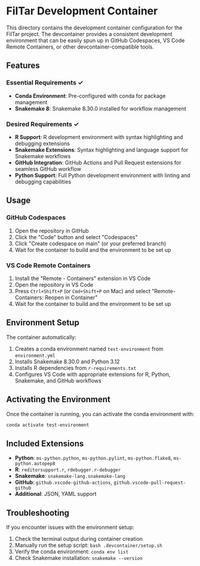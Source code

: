 # FilTar Development Container

This directory contains the development container configuration for the FilTar project. The devcontainer provides a consistent development environment that can be easily spun up in GitHub Codespaces, VS Code Remote Containers, or other devcontainer-compatible tools.

## Features

### Essential Requirements ✓
- **Conda Environment**: Pre-configured with conda for package management
- **Snakemake 8**: Snakemake 8.30.0 installed for workflow management

### Desired Requirements ✓
- **R Support**: R development environment with syntax highlighting and debugging extensions
- **Snakemake Extensions**: Syntax highlighting and language support for Snakemake workflows
- **GitHub Integration**: GitHub Actions and Pull Request extensions for seamless GitHub workflow
- **Python Support**: Full Python development environment with linting and debugging capabilities

## Usage

### GitHub Codespaces
1. Open the repository in GitHub
2. Click the "Code" button and select "Codespaces"
3. Click "Create codespace on main" (or your preferred branch)
4. Wait for the container to build and the environment to be set up

### VS Code Remote Containers
1. Install the "Remote - Containers" extension in VS Code
2. Open the repository in VS Code
3. Press `Ctrl+Shift+P` (or `Cmd+Shift+P` on Mac) and select "Remote-Containers: Reopen in Container"
4. Wait for the container to build and the environment to be set up

## Environment Setup

The container automatically:
1. Creates a conda environment named `test-environment` from `environment.yml`
2. Installs Snakemake 8.30.0 and Python 3.12
3. Installs R dependencies from `r-requirements.txt`
4. Configures VS Code with appropriate extensions for R, Python, Snakemake, and GitHub workflows

## Activating the Environment

Once the container is running, you can activate the conda environment with:
```bash
conda activate test-environment
```

## Included Extensions

- **Python**: `ms-python.python`, `ms-python.pylint`, `ms-python.flake8`, `ms-python.autopep8`
- **R**: `reditorsupport.r`, `rdebugger.r-debugger`
- **Snakemake**: `snakemake-lang.snakemake-lang`
- **GitHub**: `github.vscode-github-actions`, `github.vscode-pull-request-github`
- **Additional**: JSON, YAML support

## Troubleshooting

If you encounter issues with the environment setup:
1. Check the terminal output during container creation
2. Manually run the setup script: `bash .devcontainer/setup.sh`
3. Verify the conda environment: `conda env list`
4. Check Snakemake installation: `snakemake --version`